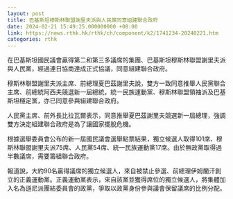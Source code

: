 ```yaml
---
layout: post
title: 巴基斯坦穆斯林聯盟謝里夫派與人民黨同意組建聯合政府
date: 2024-02-21 15:49:25.000000000 +08:00
link: https://news.rthk.hk/rthk/ch/component/k2/1741234-20240221.htm
categories: rthk
---
```


在巴基斯坦國民議會贏得第二和第三多議席的集團、巴基斯坦穆斯林聯盟謝里夫派與人民黨，經過連日協商達成正式協議，同意組建聯合政府。

穆斯林聯盟謝里夫派主席、前總理夏巴茲謝里夫說，雙方一致同意推舉人民黨聯合主席、前總統阿西夫競選新一屆總統，統一民族運動黨、穆斯林聯盟領袖派及巴基斯坦穩定黨，亦已同意參與組建聯合政府。

人民黨主席、前外長比拉瓦爾表示，同意推舉夏巴茲謝里夫競選新一屆總理，強調雙方決定組建聯合政府是為了讓國家擺脫危機。

根據選舉委員會公布的新一屆國民議會選舉點票結果，獨立候選人取得101席、穆斯林聯盟謝里夫派75席、人民黨54席、統一民族運動黨17席。由於無政黨取得過半數議席，需要籌組聯合政府。

報道說，大約90名贏得議席的獨立候選人，來自被禁止參選、前總理伊姆蘭汗創立的正義運動黨。正義運動黨表示，來自該黨並獲得席位的獨立候選人，將集體加入名為遜尼派團結委員會的政黨，爭取以政黨身份參與議會保留議席的比例分配。
